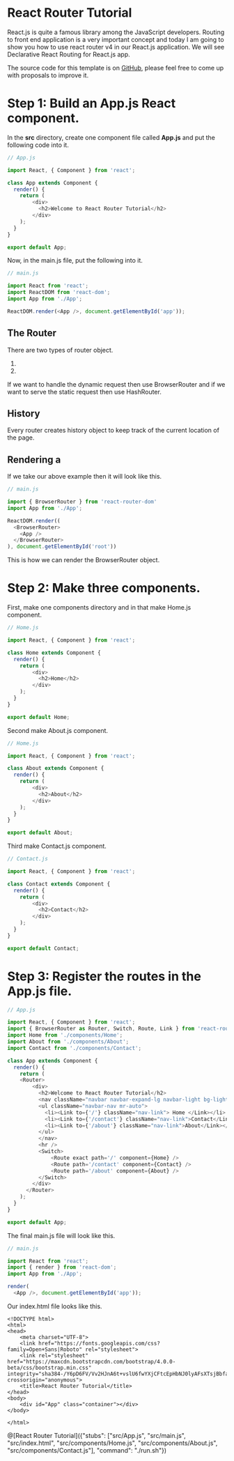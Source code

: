 # React Router Tutorial

React.js is quite a famous library among the JavaScript developers. Routing to front end application is a very important concept and today I am going to show you how to use react router v4 in our React.js application. We will see Declarative React Routing for React.js app.

The source code for this template is on [GitHub](https://github.com/TechDotIO/react-template), please feel free to come up with proposals to improve it.

# Step 1: Build an App.js React component.
In the **src** directory, create one component file called **App.js** and put the following code into it.
```javascript
// App.js

import React, { Component } from 'react';

class App extends Component {
  render() {
    return (
        <div>
          <h2>Welcome to React Router Tutorial</h2>
        </div>
    );
  }
}

export default App;
```
Now, in the main.js file, put the following into it.
```javascript
// main.js

import React from 'react';
import ReactDOM from 'react-dom';
import App from './App';

ReactDOM.render(<App />, document.getElementById('app'));
```
## The Router
There are two types of router object.
1. <BrowserRouter>
2. <HashRouter>
If we want to handle the dynamic request then use BrowserRouter and if we want to serve the static request then use HashRouter.

## History
Every router creates history object to keep track of the current location of the page.

## Rendering a <Router>
If we take our above example then it will look like this.

```javascript
// main.js

import { BrowserRouter } from 'react-router-dom'
import App from './App';

ReactDOM.render((
  <BrowserRouter>
    <App />
  </BrowserRouter>
), document.getElementById('root'))
```
This is how we can render the BrowserRouter object.

# Step 2: Make three components.
First, make one components directory and in that make Home.js component.

```javascript
// Home.js

import React, { Component } from 'react';

class Home extends Component {
  render() {
    return (
        <div>
          <h2>Home</h2>
        </div>
    );
  }
}

export default Home;
```
Second make About.js component.

```javascript
// Home.js

import React, { Component } from 'react';

class About extends Component {
  render() {
    return (
        <div>
          <h2>About</h2>
        </div>
    );
  }
}

export default About;
```
Third make Contact.js component.
```javascript
// Contact.js

import React, { Component } from 'react';

class Contact extends Component {
  render() {
    return (
        <div>
          <h2>Contact</h2>
        </div>
    );
  }
}

export default Contact;
```
# Step 3: Register the routes in the App.js file.

```javascript
// App.js

import React, { Component } from 'react';
import { BrowserRouter as Router, Switch, Route, Link } from 'react-router-dom';
import Home from './components/Home';
import About from './components/About';
import Contact from './components/Contact';

class App extends Component {
  render() {
    return (
    <Router>
        <div>
          <h2>Welcome to React Router Tutorial</h2>
          <nav className="navbar navbar-expand-lg navbar-light bg-light">
          <ul className="navbar-nav mr-auto">
            <li><Link to={'/'} className="nav-link"> Home </Link></li>
            <li><Link to={'/contact'} className="nav-link">Contact</Link></li>
            <li><Link to={'/about'} className="nav-link">About</Link></li>
          </ul>
          </nav>
          <hr />
          <Switch>
              <Route exact path='/' component={Home} />
              <Route path='/contact' component={Contact} />
              <Route path='/about' component={About} />
          </Switch>
        </div>
      </Router>
    );
  }
}

export default App;
```
The final main.js file will look like this.

```javascript
// main.js

import React from 'react';
import { render } from 'react-dom';
import App from './App';

render(
  <App />, document.getElementById('app'));
```
Our index.html file looks like this.
```
<!DOCTYPE html>
<html>
<head>
    <meta charset="UTF-8">
    <link href="https://fonts.googleapis.com/css?family=Open+Sans|Roboto" rel="stylesheet">
    <link rel="stylesheet" href="https://maxcdn.bootstrapcdn.com/bootstrap/4.0.0-beta/css/bootstrap.min.css" integrity="sha384-/Y6pD6FV/Vv2HJnA6t+vslU6fwYXjCFtcEpHbNJ0lyAFsXTsjBbfaDjzALeQsN6M" crossorigin="anonymous">
    <title>React Router Tutorial</title>
</head>
<body>
    <div id="App" class="container"></div>
</body>

</html>
```

@[React Router Tutorial]({"stubs": ["src/App.js", "src/main.js", "src/index.html", "src/components/Home.js", "src/components/About.js", "src/components/Contact.js"], "command": "./run.sh"})